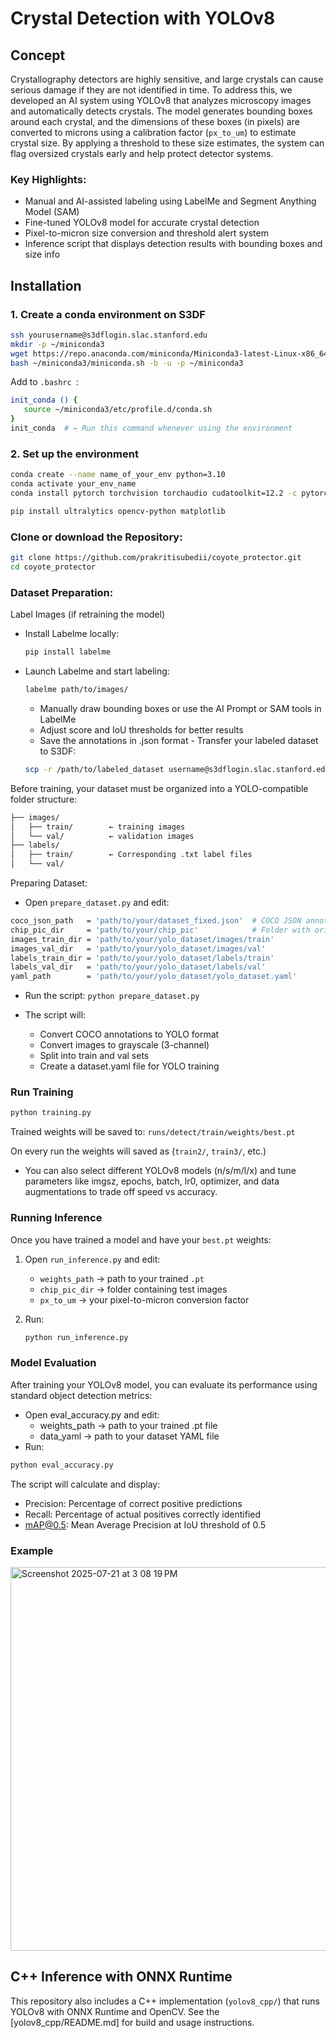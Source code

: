 # Crystal Detection with YOLOv8 

## Concept
Crystallography detectors are highly sensitive, and large crystals can cause serious damage if they are not identified in time. To address this, we developed an AI system using YOLOv8 that analyzes microscopy images and automatically detects crystals. The model generates bounding boxes around each crystal, and the dimensions of these boxes (in pixels) are converted to microns using a calibration factor (`px_to_um`) to estimate crystal size. By applying a threshold to these size estimates, the system can flag oversized crystals early and help protect detector systems.

### Key Highlights:
- Manual and AI-assisted labeling using LabelMe and Segment Anything Model (SAM)
- Fine-tuned YOLOv8 model for accurate crystal detection
- Pixel-to-micron size conversion and threshold alert system
- Inference script that displays detection results with bounding boxes and size info

## Installation 
### 1. Create a conda environment on S3DF
``` bash
ssh yourusername@s3dflogin.slac.stanford.edu
mkdir -p ~/miniconda3
wget https://repo.anaconda.com/miniconda/Miniconda3-latest-Linux-x86_64.sh -O ~/miniconda3/miniconda.sh
bash ~/miniconda3/miniconda.sh -b -u -p ~/miniconda3
```
Add to ```.bashrc ```:
 ``` bash
init_conda () {
    source ~/miniconda3/etc/profile.d/conda.sh
}
init_conda  # ← Run this command whenever using the environment
```
### 2. Set up the environment
``` bash 
conda create --name name_of_your_env python=3.10
conda activate your_env_name
conda install pytorch torchvision torchaudio cudatoolkit=12.2 -c pytorch

pip install ultralytics opencv-python matplotlib
 ```

### Clone or download the Repository:
``` bash
git clone https://github.com/prakritisubedii/coyote_protector.git
cd coyote_protector
```

### Dataset Preparation:
Label Images (if retraining the model)
   - Install Labelme locally:
     ``` bash
     pip install labelme
     ```
   - Launch Labelme and start labeling:
     ``` bash
     labelme path/to/images/
     ```  
      - Manually draw bounding boxes or use the AI Prompt or SAM tools in LabelMe
      - Adjust score and IoU thresholds for better results
      - Save the annotations in .json format
    - Transfer your labeled dataset to S3DF:
      ``` bash
      scp -r /path/to/labeled_dataset username@s3dflogin.slac.stanford.edu:/path/to/project
      ```

Before training, your dataset must be organized into a YOLO-compatible folder structure:
``` bash
├── images/
│   ├── train/        ← training images
│   └── val/          ← validation images
├── labels/
│   ├── train/        ← Corresponding .txt label files
│   └── val/          
```

Preparing Dataset:
- Open ```prepare_dataset.py``` and edit:
``` bash
coco_json_path   = 'path/to/your/dataset_fixed.json'  # COCO JSON annotations
chip_pic_dir     = 'path/to/your/chip_pic'            # Folder with original images
images_train_dir = 'path/to/your/yolo_dataset/images/train'
images_val_dir   = 'path/to/your/yolo_dataset/images/val'
labels_train_dir = 'path/to/your/yolo_dataset/labels/train'
labels_val_dir   = 'path/to/your/yolo_dataset/labels/val'
yaml_path        = 'path/to/your/yolo_dataset/yolo_dataset.yaml'
```
- Run the script:
 ``` python prepare_dataset.py ```

- The script will:
  - Convert COCO annotations to YOLO format
  - Convert images to grayscale (3-channel)
  - Split into train and val sets
  - Create a dataset.yaml file for YOLO training

### Run Training
 ``` bash
python training.py
```

Trained weights will be saved to:
``` runs/detect/train/weights/best.pt ```

On every run the weights will saved as (```train2/```, ```train3/```, etc.)

- You can also select different YOLOv8 models (n/s/m/l/x) and tune parameters like imgsz, epochs, batch, lr0, optimizer, and data augmentations to trade off speed vs accuracy.

### Running Inference

Once you have trained a model and have your `best.pt` weights:

1. Open `run_inference.py` and edit:
   - `weights_path` → path to your trained `.pt`
   - `chip_pic_dir` → folder containing test images
   - `px_to_um` → your pixel-to-micron conversion factor

2. Run:
   ```bash
   python run_inference.py
   ```

### Model Evaluation
After training your YOLOv8 model, you can evaluate its performance using standard object detection metrics:
- Open eval_accuracy.py and edit:
  - weights_path → path to your trained .pt file
  - data_yaml → path to your dataset YAML file
- Run:
``` bash
python eval_accuracy.py
```
The script will calculate and display:
- Precision: Percentage of correct positive predictions
- Recall: Percentage of actual positives correctly identified
- mAP@0.5: Mean Average Precision at IoU threshold of 0.5

### Example

<img width="1201" height="614" alt="Screenshot 2025-07-21 at 3 08 19 PM" src="https://github.com/user-attachments/assets/f030985e-ce8f-454a-8050-8ff9f076d446" />

  
## C++ Inference with ONNX Runtime  

This repository also includes a C++ implementation (`yolov8_cpp/`) that runs YOLOv8 with ONNX Runtime and OpenCV. See the [yolov8_cpp/README.md] for build and usage instructions.  

